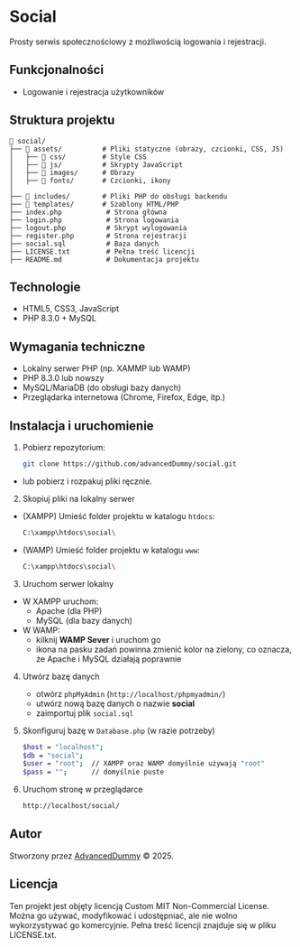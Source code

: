 # Social
Prosty serwis społecznościowy z możliwością logowania i rejestracji.

## Funkcjonalności
- Logowanie i rejestracja użytkowników

## Struktura projektu
    📁 social/
    ├── 📁 assets/          # Pliki statyczne (obrazy, czcionki, CSS, JS)
    │   ├── 📁 css/         # Style CSS
    │   ├── 📁 js/          # Skrypty JavaScript
    │   ├── 📁 images/      # Obrazy
    │   ├── 📁 fonts/       # Czcionki, ikony
    │
    ├── 📁 includes/        # Pliki PHP do obsługi backendu
    ├── 📁 templates/       # Szablony HTML/PHP
    ├── index.php           # Strona główna
    ├── login.php           # Strona logowania
    ├── logout.php          # Skrypt wylogowania
    ├── register.php        # Strona rejestracji
    ├── social.sql          # Baza danych 
    ├── LICENSE.txt         # Pełna treść licencji
    ├── README.md           # Dokumentacja projektu

## Technologie
- HTML5, CSS3, JavaScript
- PHP 8.3.0 + MySQL

## Wymagania techniczne
- Lokalny serwer PHP (np. XAMMP lub WAMP)
- PHP 8.3.0 lub nowszy
- MySQL/MariaDB (do obsługi bazy danych)
- Przeglądarka internetowa (Chrome, Firefox, Edge, itp.)

## Instalacja i uruchomienie
1. Pobierz repozytorium:
    ```bash
    git clone https://github.com/advancedDummy/social.git
- lub pobierz i rozpakuj pliki ręcznie.

2. Skopiuj pliki na lokalny serwer
- (XAMPP) Umieść folder projektu w katalogu `htdocs`:
    ```bash
    C:\xampp\htdocs\social\
- (WAMP) Umieść folder projektu w katalogu `www`:
    ```bash
    C:\xampp\htdocs\social\
3. Uruchom serwer lokalny
- W XAMPP uruchom:
    - Apache (dla PHP)
    - MySQL (dla bazy danych)
- W WAMP:
    - kilknij **WAMP Sever** i uruchom go
    - ikona na pasku zadań powinna zmienić kolor na zielony, co oznacza, że Apache i MySQL działają poprawnie
4. Utwórz bazę danych
    - otwórz `phpMyAdmin` (`http://localhost/phpmyadmin/`)
    - utwórz nową bazę danych o nazwie **social**
    - zaimportuj plik `social.sql`

5. Skonfiguruj bazę w `Database.php` (w razie potrzeby)
    ```bash
    $host = "localhost";
    $db = "social";
    $user = "root";  // XAMPP oraz WAMP domyślnie używają "root"
    $pass = "";      // domyślnie puste
6. Uruchom stronę w przeglądarce
    ```bash
    http://localhost/social/
## Autor
Stworzony przez [AdvancedDummy](https://github.com/advancedDummy) © 2025.

## Licencja
Ten projekt jest objęty licencją Custom MIT Non-Commercial License. Można go używać, modyfikować i udostępniać, ale nie wolno wykorzystywać go komercyjnie. Pełna treść licencji znajduje się w pliku LICENSE.txt.
